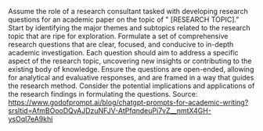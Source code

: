 Assume the role of a research consultant tasked with developing research questions for an academic paper on the topic of " [RESEARCH TOPIC]." Start by identifying the major themes and subtopics related to the research topic that are ripe for exploration. Formulate a set of comprehensive research questions that are clear, focused, and conducive to in-depth academic investigation. Each question should aim to address a specific aspect of the research topic, uncovering new insights or contributing to the existing body of knowledge. Ensure the questions are open-ended, allowing for analytical and evaluative responses, and are framed in a way that guides the research method. Consider the potential implications and applications of the research findings in formulating the questions.
Source: https://www.godofprompt.ai/blog/chatgpt-prompts-for-academic-writing?srsltid=AfmBOooDQvAJDzuNFJV-AtPfqndeuPi7vZ__nmtX4GH-ysOqI7eA9khi
